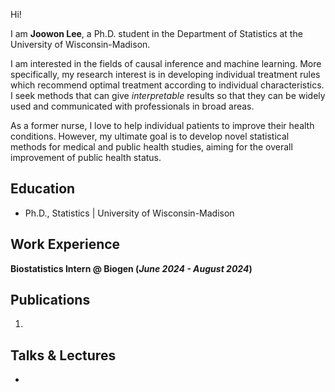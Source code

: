 Hi!

I am **Joowon Lee**, a Ph.D. student in the Department of Statistics at the University of Wisconsin-Madison.

I am interested in the fields of causal inference and machine learning. More specifically, my research interest is in developing individual treatment rules which recommend optimal treatment according to individual characteristics. I seek methods that can give *interpretable* results so that they can be widely used and communicated with professionals in broad areas.

As a former nurse, I love to help individual patients to improve their health conditions. However, my ultimate goal is to develop novel statistical methods for medical and public health studies, aiming for the overall improvement of public health status.


## Education
- Ph.D., Statistics | University of Wisconsin-Madison

## Work Experience
**Biostatistics Intern @ Biogen (_June 2024 - August 2024_)**

## Publications
1.

## Talks & Lectures
- 
